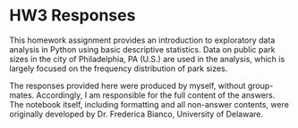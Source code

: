 # HW3 Responses

This homework assignment provides an introduction to exploratory data analysis in Python using basic descriptive statistics. Data on public park sizes in the city of Philadelphia, PA (U.S.) are used in the analysis, which is largely focused on the frequency distribution of park sizes.

The responses provided here were produced by myself, without group-mates. Accordingly, I am responsible for the full content of the answers. The notebook itself, including formatting and all non-answer contents, were originally developed by Dr. Frederica Bianco, University of Delaware.
